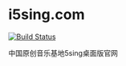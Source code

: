 # i5sing.com

[![Build Status](https://travis-ci.org/i5sing/i5sing.com.svg?branch=master)](https://travis-ci.org/i5sing/i5sing.com)

中国原创音乐基地5sing桌面版官网
